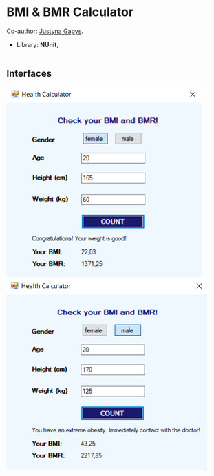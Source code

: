 # BMI & BMR Calculator
Co-author: [Justyna Gapys](https://github.com/justynagapys).<br />
- Library: **NUnit**,<br/><br/>

## Interfaces
![Interface](https://github.com/KarolinaLewinska/HealthCalculator/blob/master/ReadmeIMG/interface.PNG)
![Interface2](https://github.com/KarolinaLewinska/HealthCalculator/blob/master/ReadmeIMG/interface2.PNG)
